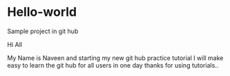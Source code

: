 # Hello-world
Sample project in git hub

Hi All

My Name is Naveen and starting my new git hub practice tutorial 
I will make easy to learn the git hub for all users in one day
thanks for using tutorials..
